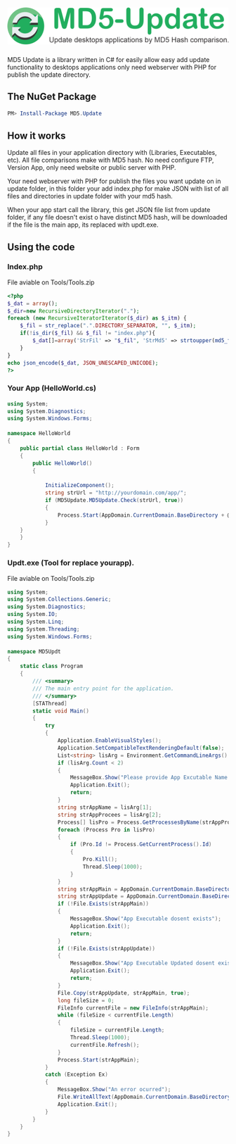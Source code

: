 # ![MD5-Updater](Tools/logo.png)

MD5 Update is a library written in C# for easily allow easy add update functionality to desktops applications only need webserver with PHP for publish the update directory. 

## The NuGet Package

````powershell
PM> Install-Package MD5.Update
````

## How it works

Update all files in your application directory with (Libraries, Executables, etc). All file comparisons make with MD5 hash. No need configure FTP, Version App, only need website or public server with PHP.

Your need webserver with PHP for publish the files you want update on in update folder, in this folder your add index.php for make JSON with list of all files and directories in update folder with your md5 hash.

When your app start call the library, this get JSON file list from update folder, if any file doesn't exist o have distinct MD5 hash, will be downloaded if the file is the main app, its replaced with updt.exe.

## Using the code

### Index.php
File aviable on Tools/Tools.zip

````php
<?php
$_dat = array();
$_dir=new RecursiveDirectoryIterator(".");
foreach (new RecursiveIteratorIterator($_dir) as $_itm) {
    $_fil = str_replace(".".DIRECTORY_SEPARATOR, "", $_itm);
    if(!is_dir($_fil) && $_fil != "index.php"){		
        $_dat[]=array('StrFil' => "$_fil", 'StrMd5' => strtoupper(md5_file($_fil)), 'lonSiz' => filesize($_fil));
    }
}
echo json_encode($_dat, JSON_UNESCAPED_UNICODE);
?>
````

### Your App (HelloWorld.cs)

````csharp
using System;
using System.Diagnostics;
using System.Windows.Forms;

namespace HelloWorld
{
    public partial class HelloWorld : Form
    {
        public HelloWorld()
        {
		
            InitializeComponent();
            string strUrl = "http://yourdomain.com/app/";
            if (MD5Update.MD5Update.Check(strUrl, true))
            {
                Process.Start(AppDomain.CurrentDomain.BaseDirectory + @"updt.exe", AppDomain.CurrentDomain.FriendlyName + " " + Process.GetCurrentProcess().ProcessName);
            }
	}
    }
}
````

### Updt.exe (Tool for replace yourapp).
File aviable on Tools/Tools.zip

````csharp
using System;
using System.Collections.Generic;
using System.Diagnostics;
using System.IO;
using System.Linq;
using System.Threading;
using System.Windows.Forms;

namespace MD5Updt
{
    static class Program
    {
        /// <summary>
        /// The main entry point for the application.
        /// </summary>
        [STAThread]
        static void Main()
        {
            try
            {
                Application.EnableVisualStyles();
                Application.SetCompatibleTextRenderingDefault(false);
                List<string> lisArg = Environment.GetCommandLineArgs().ToList();
                if (lisArg.Count < 2)
                {
                    MessageBox.Show("Please provide App Excutable Name and Procees name");
                    Application.Exit();
                    return;
                }
                string strAppName = lisArg[1];
                string strAppProcees = lisArg[2];
                Process[] lisPro = Process.GetProcessesByName(strAppProcees);
                foreach (Process Pro in lisPro)
                {
                    if (Pro.Id != Process.GetCurrentProcess().Id)
                    {
                        Pro.Kill();
                        Thread.Sleep(1000);
                    }
                }
                string strAppMain = AppDomain.CurrentDomain.BaseDirectory + strAppName;
                string strAppUpdate = AppDomain.CurrentDomain.BaseDirectory + @"updt\" + strAppName;
                if (!File.Exists(strAppMain))
                {
                    MessageBox.Show("App Executable dosent exists");
                    Application.Exit();
                    return;
                }
                if (!File.Exists(strAppUpdate))
                {
                    MessageBox.Show("App Executable Updated dosent exists");
                    Application.Exit();
                    return;
                }
                File.Copy(strAppUpdate, strAppMain, true);
                long fileSize = 0;
                FileInfo currentFile = new FileInfo(strAppMain);
                while (fileSize < currentFile.Length)
                {
                    fileSize = currentFile.Length;
                    Thread.Sleep(1000);
                    currentFile.Refresh();
                }
                Process.Start(strAppMain);
            }
            catch (Exception Ex)
            {
                MessageBox.Show("An error ocurred");
                File.WriteAllText(AppDomain.CurrentDomain.BaseDirectory + @"updt\log_" + DateTime.Now.ToString("yyyyMMddTHHmmss")  + " .txt", Ex.ToString());
                Application.Exit();
            }
        }
    }
}

